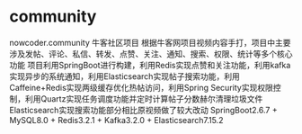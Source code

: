 # community
nowcoder.community
牛客社区项目
根据牛客网项目视频内容手打，项目中主要涉及发帖、评论、私信、转发、点赞、关注、通知、搜索、权限、统计等多个核心功能
项目利用SpringBoot进行构建，利用Redis实现点赞和关注功能，利用kafka实现异步的系统通知，利用Elasticsearch实现帖子搜索功能，利用Caffeine+Redis实现两级缓存优化热帖访问，利用Spring Security实现权限控制，利用Quartz实现任务调度功能并定时计算帖子分数赫尔清理垃圾文件
Elasticsearch实现搜索功能部分相比原视频做了较大改动
SpringBoot2.6.7 + MySQL8.0 + Redis3.2.1 + Kafka3.2.0 + Elasticsearch7.15.2
